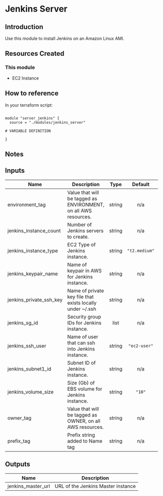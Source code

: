 # Jenkins Server

## Introduction

Use this module to install Jenkins on an Amazon Linux AMI. 
## Resources Created

### This module

* EC2 Instance

## How to reference

In your terraform script:

```

module "server_jenkins" {
  source = "./modules/jenkins_server"

# VARIABLE DEFINITION

}
```

## Notes


## Inputs

| Name | Description | Type | Default | Required |
|------|-------------|:----:|:-----:|:-----:|
| environment\_tag | Value that will be tagged as ENVIRONMENT, on all AWS resources. | string | n/a | yes |
| jenkins\_instance\_count | Number of Jenkins servers to create. | string | n/a | yes |
| jenkins\_instance\_type | EC2 Type of Jenkins instance. | string | `"t2.medium"` | no |
| jenkins\_keypair\_name | Name of keypair in AWS for Jenkins instance. | string | n/a | yes |
| jenkins\_private\_ssh\_key | Name of private key file that exists locally under ~/.ssh | string | n/a | yes |
| jenkins\_sg\_id | Security group IDs for Jenkins instance. | list | n/a | yes |
| jenkins\_ssh\_user | Name of user that can ssh into Jenkins instance. | string | `"ec2-user"` | no |
| jenkins\_subnet1\_id | Subnet ID of Jenkins instance. | string | n/a | yes |
| jenkins\_volume\_size | Size (Gb) of EBS volume for Jenkins instance. | string | `"10"` | no |
| owner\_tag | Value that will be tagged as OWNER, on all AWS resources. | string | n/a | yes |
| prefix\_tag | Prefix string added to Name tag | string | n/a | yes |

## Outputs

| Name | Description |
|------|-------------|
| jenkins\_master\_url | URL of the Jenkins Master instance |
